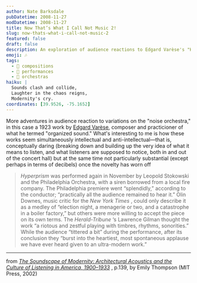 ```yaml
---
author: Nate Barksdale
pubDatetime: 2008-11-27
modDatetime: 2008-11-27
title: Now That’s What I Call Not Music 2!
slug: now-thats-what-i-call-not-music-2
featured: false
draft: false
description: An exploration of audience reactions to Edgard Varèse's "Hyperprism" and the dichotomy between concept and substance in modern sound compositions.
emoji: 🎶
tags:
  - 🎼 compositions
  - 🎤 performances
  - 🎷 orchestras
haiku: |
  Sounds clash and collide,  
  Laughter in the chaos reigns,  
  Modernity's cry.
coordinates: [39.9526, -75.1652]
---
```


More adventures in audience reaction to variations on the "noise orchestra," in this case a 1923 work by [Edgard Varèse](http://en.wikipedia.org/wiki/Edgard_Var%C3%A8se), composer and practicioner of what he termed "organized sound." What's interesting to me is how these works seem simultaneously intellectual and anti-intellectual—that is, conceptually daring (breaking down and building up the very idea of what it means to listen, and what listeners are supposed to notice, both in and out of the concert hall) but at the same time not particularly substantial (except perhaps in terms of decibels) once the novelty has worn off

> _Hyperprism_ was performed again in November by Leopold Stokowski and the Philadelphia Orchestra, with a siren borrowed from a local fire company. The Philadelphia premiere went “splendidly,” according to the conductor; “practically all the audience remained to hear it.” Olin Downes, music critic for the _New York Times_ , could only describe it as a medley of “election night, a menagerie or two, and a catastrophe in a boiler factory,” but others were more willing to accept the piece on its own terms. The _Herald-Tribune_ ‘s Lawrence Gilman thought the work “a riotous and zestful playing with timbres, rhythms, sonorities.” While the audience “tittered a bit” during the performance, after its conclusion they “burst into the heartiest, most spontaneous applause we have ever heard given to an ultra-modern work.”

---

from _[The Soundscape of Modernity: Architectural Acoustics and the Culture of Listening in America, 1900–1933](http://books.google.com/books?id=7jvtvGbatv4C&printsec=frontcover&dq=soundscape+of+modernity&ei=9f4RSdJagYKyA9v-xYgE#PPA138,M1)_ , p.139, by Emily Thompson (MIT Press, 2002)
